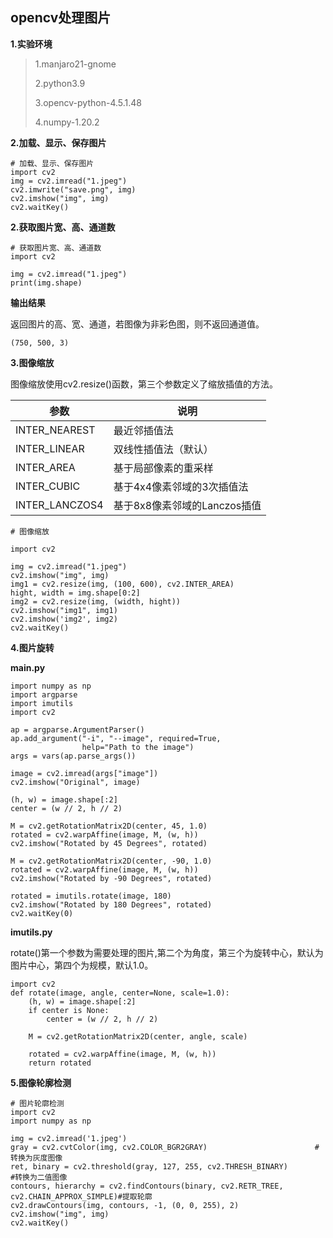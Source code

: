 ## opencv处理图片

**1.实验环境**

>1.manjaro21-gnome
>
>2.python3.9
>
>3.opencv-python-4.5.1.48
>
>4.numpy-1.20.2
>

**2.加载、显示、保存图片**

```
# 加载、显示、保存图片
import cv2
img = cv2.imread("1.jpeg")
cv2.imwrite("save.png", img)
cv2.imshow("img", img)
cv2.waitKey()
```

**2.获取图片宽、高、通道数**

```
# 获取图片宽、高、通道数
import cv2

img = cv2.imread("1.jpeg")
print(img.shape)
```

**输出结果**

返回图片的高、宽、通道，若图像为非彩色图，则不返回通道值。

```
(750, 500, 3)
```

**3.图像缩放**

图像缩放使用cv2.resize()函数，第三个参数定义了缩放插值的方法。

|参数|说明|
|----|----|
|INTER_NEAREST|最近邻插值法|
|INTER_LINEAR|双线性插值法（默认）|
|INTER_AREA|基于局部像素的重采样|
|INTER_CUBIC|基于4x4像素邻域的3次插值法|
|INTER_LANCZOS4|基于8x8像素邻域的Lanczos插值|

```
# 图像缩放

import cv2

img = cv2.imread("1.jpeg")
cv2.imshow("img", img)
img1 = cv2.resize(img, (100, 600), cv2.INTER_AREA)
hight, width = img.shape[0:2]
img2 = cv2.resize(img, (width, hight))
cv2.imshow("img1", img1)
cv2.imshow('img2', img2)
cv2.waitKey()
```

**4.图片旋转**

**main.py**

```
import numpy as np
import argparse
import imutils
import cv2

ap = argparse.ArgumentParser()
ap.add_argument("-i", "--image", required=True,
                help="Path to the image")
args = vars(ap.parse_args())

image = cv2.imread(args["image"])
cv2.imshow("Original", image)

(h, w) = image.shape[:2]
center = (w // 2, h // 2)

M = cv2.getRotationMatrix2D(center, 45, 1.0)
rotated = cv2.warpAffine(image, M, (w, h))
cv2.imshow("Rotated by 45 Degrees", rotated)

M = cv2.getRotationMatrix2D(center, -90, 1.0)
rotated = cv2.warpAffine(image, M, (w, h))
cv2.imshow("Rotated by -90 Degrees", rotated)

rotated = imutils.rotate(image, 180)
cv2.imshow("Rotated by 180 Degrees", rotated)
cv2.waitKey(0)
```

**imutils.py**

rotate()第一个参数为需要处理的图片,第二个为角度，第三个为旋转中心，默认为图片中心，第四个为规模，默认1.0。

```
import cv2
def rotate(image, angle, center=None, scale=1.0):
    (h, w) = image.shape[:2]
    if center is None: 
        center = (w // 2, h // 2)

    M = cv2.getRotationMatrix2D(center, angle, scale)

    rotated = cv2.warpAffine(image, M, (w, h))
    return rotated
```

**5.图像轮廓检测**

```
# 图片轮廓检测
import cv2
import numpy as np

img = cv2.imread('1.jpeg')
gray = cv2.cvtColor(img, cv2.COLOR_BGR2GRAY)                        #转换为灰度图像
ret, binary = cv2.threshold(gray, 127, 255, cv2.THRESH_BINARY)        #转换为二值图像
contours, hierarchy = cv2.findContours(binary, cv2.RETR_TREE, cv2.CHAIN_APPROX_SIMPLE)#提取轮廓
cv2.drawContours(img, contours, -1, (0, 0, 255), 2)
cv2.imshow("img", img)
cv2.waitKey()
```
